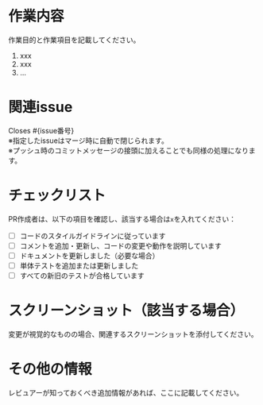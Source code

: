 # 作業内容
作業目的と作業項目を記載してください。
1. xxx
2. xxx
3. ...

# 関連issue
Closes #{issue番号}  
※指定したissueはマージ時に自動で閉じられます。  
※プッシュ時のコミットメッセージの接頭に加えることでも同様の処理になります。  

# チェックリスト
PR作成者は、以下の項目を確認し、該当する場合は`x`を入れてください：
- [ ] コードのスタイルガイドラインに従っています
- [ ] コメントを追加・更新し、コードの変更や動作を説明しています
- [ ] ドキュメントを更新しました（必要な場合）
- [ ] 単体テストを追加または更新しました
- [ ] すべての新旧のテストが合格しています

# スクリーンショット（該当する場合）
変更が視覚的なものの場合、関連するスクリーンショットを添付してください。

# その他の情報
レビュアーが知っておくべき追加情報があれば、ここに記載してください。